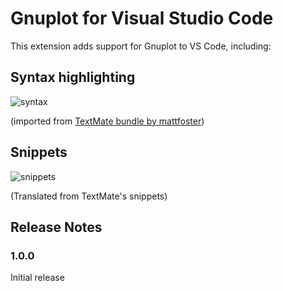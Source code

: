 # Gnuplot for Visual Studio Code

This extension adds support for Gnuplot to VS Code, including:

## Syntax highlighting
![syntax](https://github.com/mammothb/vscode-gnuplot/raw/master/images/syntax.png)

(imported from [TextMate bundle by mattfoster](https://github.com/mattfoster/gnuplot-tmbundle))

## Snippets
![snippets](https://github.com/mammothb/vscode-gnuplot/raw/master/images/snippets.png)

(Translated from TextMate's snippets)

## Release Notes
### 1.0.0

Initial release
